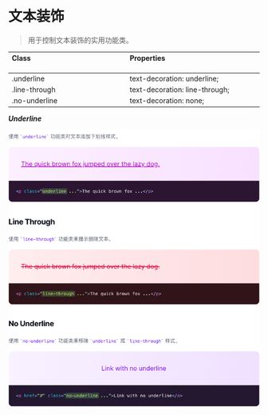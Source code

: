 # 文本装饰

> 用于控制文本装饰的实用功能类。

| Class<img width=200/> | Properties<img width=200/> |
| :------ | :------ |
| .underline | text-decoration: underline; |
| .line-through	 | text-decoration: line-through; |
| .no-underline	 | text-decoration: none; |

***Underline***

<img src="../css/assets/7481617343604_.pic_hd.jpg">

<img src="../css/assets/7491617343653_.pic.jpg">

